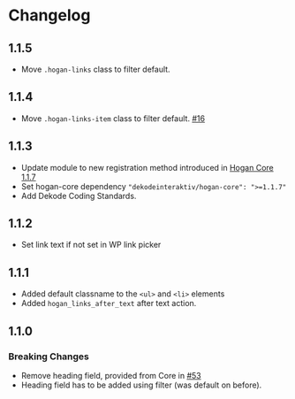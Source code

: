 # Changelog

## 1.1.5
- Move `.hogan-links` class to filter default.

## 1.1.4
- Move `.hogan-links-item` class to filter default. [#16](https://github.com/DekodeInteraktiv/hogan-links/pull/16)

## 1.1.3
- Update module to new registration method introduced in [Hogan Core 1.1.7](https://github.com/DekodeInteraktiv/hogan-core/releases/tag/1.1.7)
- Set hogan-core dependency `"dekodeinteraktiv/hogan-core": ">=1.1.7"`
- Add Dekode Coding Standards.

## 1.1.2
- Set link text if not set in WP link picker

## 1.1.1
- Added default classname to the `<ul>` and `<li>` elements
- Added `hogan_links_after_text` after text action.

## 1.1.0
### Breaking Changes
- Remove heading field, provided from Core in [#53](https://github.com/DekodeInteraktiv/hogan-core/pull/53)
- Heading field has to be added using filter (was default on before).
